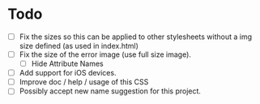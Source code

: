 # Todo

- [ ] Fix the sizes so this can be applied to other stylesheets without a img size defined (as used in index.html)
- [ ] Fix the size of the error image (use full size image).
   - [ ] Hide Attribute Names
- [ ] Add support for iOS devices.  
- [ ] Improve doc / help / usage of this CSS
- [ ] Possibly accept new name suggestion for this project. 

